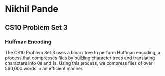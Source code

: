 # Nikhil Pande
## CS10 Problem Set 3
### Huffman Encoding
The CS10 Problem Set 3 uses a binary tree to perform Huffman encoding, a process that compresses files by building character trees and translating characters into 0s and 1s. Using this process, we compress files of over 560,000 words in an efficient manner.
